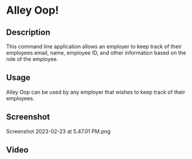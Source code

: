 # Alley Oop!

## Description
This command line application allows an employer to keep track of their employees email, name, employee ID, and other information based on the role of the employee.

## Usage
Alley Oop can be used by any employer that wishes to keep track of their employees.

## Screenshot 
Screenshot 2023-02-23 at 5.47.01 PM.png

## Video

